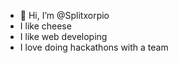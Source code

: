 - 👋 Hi, I’m @Splitxorpio
- I like cheese
- I like web developing
- I love doing hackathons with a team
